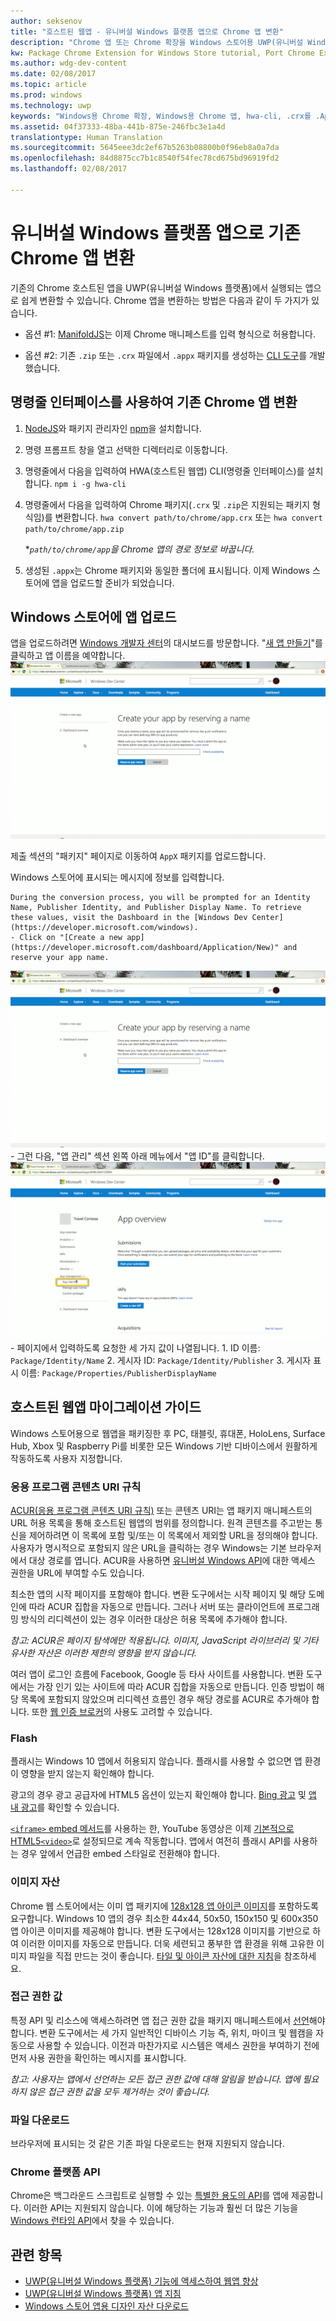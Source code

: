 ```yaml
---
author: seksenov
title: "호스트된 웹앱 - 유니버설 Windows 플랫폼 앱으로 Chrome 앱 변환"
description: "Chrome 앱 또는 Chrome 확장을 Windows 스토어용 UWP(유니버설 Windows 플랫폼) 앱으로 변환합니다."
kw: Package Chrome Extension for Windows Store tutorial, Port Chrome Extension to Windows 10, How to convert Chrome App to Windows, How to add Chrome Extension to Windows Store, hwa-cli, Hosted Web Apps Command Line Interface CLI Tool, Install Chrome Extension on Windows 10 Device, convert .crx to .AppX
ms.author: wdg-dev-content
ms.date: 02/08/2017
ms.topic: article
ms.prod: windows
ms.technology: uwp
keywords: "Windows용 Chrome 확장, Windows용 Chrome 앱, hwa-cli, .crx를 .AppX로 변환"
ms.assetid: 04f37333-48ba-441b-875e-246fbc3e1a4d
translationtype: Human Translation
ms.sourcegitcommit: 5645eee3dc2ef67b5263b08800b0f96eb8a0a7da
ms.openlocfilehash: 84d8875cc7b1c8540f54fec78cd675bd96919fd2
ms.lasthandoff: 02/08/2017

---
```


# <a name="convert-your-existing-chrome-app-to-a-universal-windows-platform-app"></a>유니버설 Windows 플랫폼 앱으로 기존 Chrome 앱 변환

기존의 Chrome 호스트된 앱을 UWP(유니버설 Windows 플랫폼)에서 실행되는 앱으로 쉽게 변환할 수 있습니다. Chrome 앱을 변환하는 방법은 다음과 같이 두 가지가 있습니다.

- 옵션 #1: [ManifoldJS](http://manifoldjs.com/)는 이제 Chrome 매니페스트를 입력 형식으로 허용합니다. 

- 옵션 #2: 기존 `.zip` 또는 `.crx` 파일에서 `.appx` 패키지를 생성하는 [CLI 도구](https://github.com/MicrosoftEdge/hwa-cli)를 개발했습니다.

## <a name="convert-your-existing-chrome-app-using-the-command-line-interface"></a>명령줄 인터페이스를 사용하여 기존 Chrome 앱 변환

1. [NodeJS](https://nodejs.org/en/)와 패키지 관리자인 [npm](https://www.npmjs.com/)을 설치합니다. 


2. 명령 프롬프트 창을 열고 선택한 디렉터리로 이동합니다.


3. 명령줄에서 다음을 입력하여 HWA(호스트된 웹앱) CLI(명령줄 인터페이스)를 설치합니다. `npm i -g hwa-cli`

4. 명령줄에서 다음을 입력하여 Chrome 패키지(`.crx` 및 `.zip`은 지원되는 패키지 형식임)를 변환합니다. `hwa convert path/to/chrome/app.crx` 또는 `hwa convert path/to/chrome/app.zip`

    **`path/to/chrome/app`을 Chrome 앱의 경로 정보로 바꿉니다.*
    
5. 생성된 `.appx`는 Chrome 패키지와 동일한 폴더에 표시됩니다. 이제 Windows 스토어에 앱을 업로드할 준비가 되었습니다. 

## <a name="uploading-your-app-to-the-windows-store"></a>Windows 스토어에 앱 업로드

앱을 업로드하려면 [Windows 개발자 센터](https://developer.microsoft.com/windows)의 대시보드를 방문합니다. "[새 앱 만들기](https://developer.microsoft.com/dashboard/Application/New)"를 클릭하고 앱 이름을 예약합니다.
![Windows 개발자 센터 대시보드에서 이름 예약](images/hwa-to-uwp/reserve_a_name.png)


제출 섹션의 "패키지" 페이지로 이동하여 `AppX` 패키지를 업로드합니다.

Windows 스토어에 표시되는 메시지에 정보를 입력합니다.

    During the conversion process, you will be prompted for an Identity Name, Publisher Identity, and Publisher Display Name. To retrieve these values, visit the Dashboard in the [Windows Dev Center](https://developer.microsoft.com/windows).
    - Click on "[Create a new app](https://developer.microsoft.com/dashboard/Application/New)" and reserve your app name.
![Windows 개발자 센터 대시보드에서 이름 예약](images/hwa-to-uwp/reserve_a_name.png)
    - 그런 다음, "앱 관리" 섹션 왼쪽 아래 메뉴에서 "앱 ID"를 클릭합니다.
    ![Windows 개발자 센터 대시보드 앱 ID](images/hwa-to-uwp/app_identity.png)
    - 페이지에서 입력하도록 요청한 세 가지 값이 나열됩니다. 
        1. ID 이름: `Package/Identity/Name`
        2. 게시자 ID: `Package/Identity/Publisher`
        3. 게시자 표시 이름: `Package/Properties/PublisherDisplayName`


## <a name="guide-for-migrating-your-hosted-web-app"></a>호스트된 웹앱 마이그레이션 가이드

Windows 스토어용으로 웹앱을 패키징한 후 PC, 태블릿, 휴대폰, HoloLens, Surface Hub, Xbox 및 Raspberry Pi를 비롯한 모든 Windows 기반 디바이스에서 원활하게 작동하도록 사용자 지정합니다.

### <a name="application-content-uri-rules"></a>응용 프로그램 콘텐츠 URI 규칙

[ACUR(응용 프로그램 콘텐츠 URI 규칙)](./hwa-access-features.md) 또는 콘텐츠 URI는 앱 패키지 매니페스트의 URL 허용 목록을 통해 호스트된 웹앱의 범위를 정의합니다. 원격 콘텐츠를 주고받는 통신을 제어하려면 이 목록에 포함 및/또는 이 목록에서 제외할 URL을 정의해야 합니다. 사용자가 명시적으로 포함되지 않은 URL을 클릭하는 경우 Windows는 기본 브라우저에서 대상 경로를 엽니다. ACUR을 사용하면 [유니버설 Windows API](https://msdn.microsoft.com/library/windows/apps/br211377.aspx)에 대한 액세스 권한을 URL에 부여할 수도 있습니다.

최소한 앱의 시작 페이지를 포함해야 합니다. 변환 도구에서는 시작 페이지 및 해당 도메인에 따라 ACUR 집합을 자동으로 만듭니다. 그러나 서버 또는 클라이언트에 프로그래밍 방식의 리디렉션이 있는 경우 이러한 대상은 허용 목록에 추가해야 합니다.

*참고: ACUR은 페이지 탐색에만 적용됩니다. 이미지, JavaScript 라이브러리 및 기타 유사한 자산은 이러한 제한의 영향을 받지 않습니다.*

여러 앱이 로그인 흐름에 Facebook, Google 등 타사 사이트를 사용합니다. 변환 도구에서는 가장 인기 있는 사이트에 따라 ACUR 집합을 자동으로 만듭니다. 인증 방법이 해당 목록에 포함되지 않았으며 리디렉션 흐름인 경우 해당 경로를 ACUR로 추가해야 합니다. 또한 [웹 인증 브로커](./hwa-access-features.md)의 사용도 고려할 수 있습니다.

### <a name="flash"></a>Flash

플래시는 Windows 10 앱에서 허용되지 않습니다. 플래시를 사용할 수 없으면 앱 환경이 영향을 받지 않는지 확인해야 합니다.

광고의 경우 광고 공급자에 HTML5 옵션이 있는지 확인해야 합니다. [Bing 광고](https://bingads.microsoft.com/) 및 [앱 내 광고](http://adsinapps.microsoft.com/)를 확인할 수 있습니다.

[`<iframe>` embed 메서드](https://developers.google.com/youtube/iframe_api_reference)를 사용하는 한, YouTube 동영상은 이제 [기본적으로 HTML5`<video>`](http://youtube-eng.blogspot.com/2015/01/youtube-now-defaults-to-html5_27.html)로 설정되므로 계속 작동합니다. 앱에서 여전히 플래시 API를 사용하는 경우 앞에서 언급한 embed 스타일로 전환해야 합니다.

### <a name="image-assets"></a>이미지 자산

Chrome 웹 스토어에서는 이미 앱 패키지에 [128x128 앱 아이콘 이미지](https://developer.chrome.com/webstore/images)를 포함하도록 요구합니다. Windows 10 앱의 경우 최소한 44x44, 50x50, 150x150 및 600x350 앱 아이콘 이미지를 제공해야 합니다. 변환 도구에서는 128x128 이미지를 기반으로 하여 이러한 이미지를 자동으로 만듭니다. 더욱 세련되고 풍부한 앱 환경을 위해 고유한 이미지 파일을 직접 만드는 것이 좋습니다. [타일 및 아이콘 자산에 대한 지침](https://msdn.microsoft.com/library/windows/apps/mt412102.aspx)을 참조하세요.

### <a name="capabilities"></a>접근 권한 값

특정 API 및 리소스에 액세스하려면 앱 접근 권한 값을 패키지 매니페스트에서 [선언](https://msdn.microsoft.com/windows/uwp/packaging/app-capability-declarations)해야 합니다. 변환 도구에서는 세 가지 일반적인 디바이스 기능 즉, 위치, 마이크 및 웹캠을 자동으로 사용할 수 있습니다. 이전과 마찬가지로 시스템은 액세스 권한을 부여하기 전에 먼저 사용 권한을 확인하는 메시지를 표시합니다.

*참고: 사용자는 앱에서 선언하는 모든 접근 권한 값에 대해 알림을 받습니다. 앱에 필요하지 않은 접근 권한 값을 모두 제거하는 것이 좋습니다.*

### <a name="file-downloads"></a>파일 다운로드

브라우저에 표시되는 것 같은 기존 파일 다운로드는 현재 지원되지 않습니다.

### <a name="chrome-platform-apis"></a>Chrome 플랫폼 API

Chrome은 백그라운드 스크립트로 실행할 수 있는 [특별한 용도의 API](https://developer.chrome.com/apps/api_index)를 앱에 제공합니다. 이러한 API는 지원되지 않습니다. 이에 해당하는 기능과 훨씬 더 많은 기능을 [Windows 런타임 API](https://msdn.microsoft.com/library/windows/apps/br211377.aspx)에서 찾을 수 있습니다.

## <a name="related-topics"></a>관련 항목

- [UWP(유니버설 Windows 플랫폼) 기능에 액세스하여 웹앱 향상](./hwa-access-features.md)
- [UWP(유니버설 Windows 플랫폼) 앱 지침](http://go.microsoft.com/fwlink/p/?LinkID=397871)
- [Windows 스토어 앱용 디자인 자산 다운로드](https://msdn.microsoft.com/library/windows/apps/xaml/bg125377.aspx)

